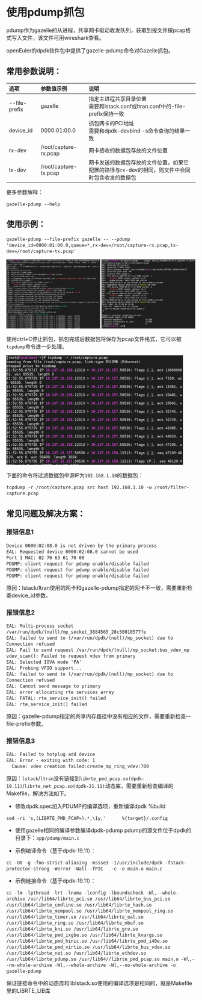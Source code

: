 # 使用pdump抓包
pdump作为gazelle的从进程，共享网卡驱动收发队列，获取到报文并按pcap格式写入文件，该文件可用wireshark查看。

openEuler的dpdk软件包中提供了gazelle-pdump命令对Gazelle抓包。  

## 常用参数说明：

|选项|参数值示例|说明|
|:---|:---|:---|
|--file-prefix|gazelle|指定主进程共享目录位置<br>需要和lstack.conf或ltran.conf中的-file-prefix保持一致|
|device_id|0000:01:00.0|抓包网卡的PCI地址<br>需要和dpdk-devbind -s命令查询的结果一致|
|rx-dev|/root/capture-rx.pcap|网卡接收的数据包存放的文件位置|
|tx-dev|/root/capture-tx.pcap|网卡发送的数据包存放的文件位置，如果它配置的路径与rx-dev的相同，则文件中会同时包含收发的数据包|

更多参数解释：
```
gazelle-pdump --help
```

## 使用示例：
```
gazelle-pdump --file-prefix gazelle -- --pdump 'device_id=0000:01:00.0,queue=*,rx-dev=/root/capture-rx.pcap,tx-dev=/root/capture-tx.pcap'
```
<img src="images/pdump.png" alt=scene style="zoom:100%"> 

使用ctrl+C停止抓包，抓包完成后数据包将保存为pcap文件格式，它可以被`tcpdump`命令进一步处理。

<img src="images/pdump-tcpdump.png" alt=scene style="zoom:50%"> 

下面的命令将过滤数据包中源IP为`192.168.1.10`的数据包：
```
tcpdump -r /root/capture.pcap src host 192.168.1.10 -w /root/filter-capture.pcap
```

## 常见问题及解决方案：
### 报错信息1
```
Device 0000:02:08.0 is not driven by the primary process
EAL: Requested device 0000:02:08.0 cannot be used
Port 1 MAC: 02 70 63 61 70 00
PDUMP: client request for pdump enable/disable failed
PDUMP: client request for pdump enable/disable failed
PDUMP: client request for pdump enable/disable failed
```
原因：lstack/ltran使用的网卡和gazelle-pdump指定的网卡不一致，需要重新检查device_id参数。

### 报错信息2
```
EAL: Multi-process socket /var/run/dpdk/(null)/mp_socket_3884565_28c50010577fe
EAL: failed to send to (/var/run/dpdk/(null)/mp_socket) due to Connection refused
EAL: Fail to send request /var/run/dpdk/(null)/mp_socket:bus_vdev_mp
vdev_scan(): Failed to request vdev from primary
EAL: Selected IOVA mode 'PA'
EAL: Probing VFIO support...
EAL: failed to send to (/var/run/dpdk/(null)/mp_socket) due to Connection refused
EAL: Cannot send message to primary
EAL: error allocating rte services array
EAL: FATAL: rte_service_init() failed
EAL: rte_service_init() failed
```
原因：gazelle-pdump指定的共享内存路径中没有相应的文件，需要重新检查--file-prefix参数。

### 报错信息3
```
EAL: Failed to hotplug add device
EAL: Error - exiting with code: 1
  Cause: vdev creation failed:create_mp_ring_vdev:700
```
原因：`lstack`/`ltran`没有链接到`librte_pmd_pcap.so(dpdk-19.11)`/`librte_net_pcap.so(dpdk-21.11)`动态库，需要重新检查编译的Makefile，解决方法如下。
- 修改dpdk.spec加入PDUMP的编译选项，重新编译dpdk
%build
```
sed -ri 's,(LIBRTE_PMD_PCAP=).*,\1y,'      %{target}/.config
```


- 使用gazelle相同的编译参数编译dpdk-pdump
pdump的源文件位于dpdk的目录下：`app/pdump/main.c `

- 示例编译命令（基于dpdk-19.11）：
```
cc -O0 -g -fno-strict-aliasing -mssse3 -I/usr/include/dpdk -fstack-protector-strong -Werror -Wall -fPIC   -c -o main.o main.c
```

- 示例链接命令（基于dpdk-19.11）：
```
cc -lm -lpthread -lrt -lnuma -lconfig -lboundscheck -Wl,--whole-archive /usr/lib64/librte_pci.so /usr/lib64/librte_bus_pci.so /usr/lib64/librte_cmdline.so /usr/lib64/librte_hash.so /usr/lib64/librte_mempool.so /usr/lib64/librte_mempool_ring.so /usr/lib64/librte_timer.so /usr/lib64/librte_eal.so /usr/lib64/librte_ring.so /usr/lib64/librte_mbuf.so /usr/lib64/librte_kni.so /usr/lib64/librte_gro.so /usr/lib64/librte_pmd_ixgbe.so /usr/lib64/librte_kvargs.so /usr/lib64/librte_pmd_hinic.so /usr/lib64/librte_pmd_i40e.so /usr/lib64/librte_pmd_virtio.so /usr/lib64/librte_bus_vdev.so /usr/lib64/librte_net.so /usr/lib64/librte_ethdev.so /usr/lib64/librte_pdump.so /usr/lib64//librte_pmd_pcap.so main.o -Wl,--no-whole-archive -Wl,--whole-archive -Wl,--no-whole-archive -o gazelle-pdump
```

保证链接命令中的动态库和liblstack.so使用的编译选项是相同的，就是Makefile里的LIBRTE_LIB库
